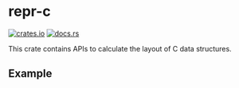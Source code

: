 # repr-c

[![crates.io](https://img.shields.io/crates/v/repr-c.svg)](http://crates.io/crates/repr-c)
[![docs.rs](https://docs.rs/repc-c/badge.svg)](http://docs.rs/repr-c)

This crate contains APIs to calculate the layout of C data structures.

## Example


